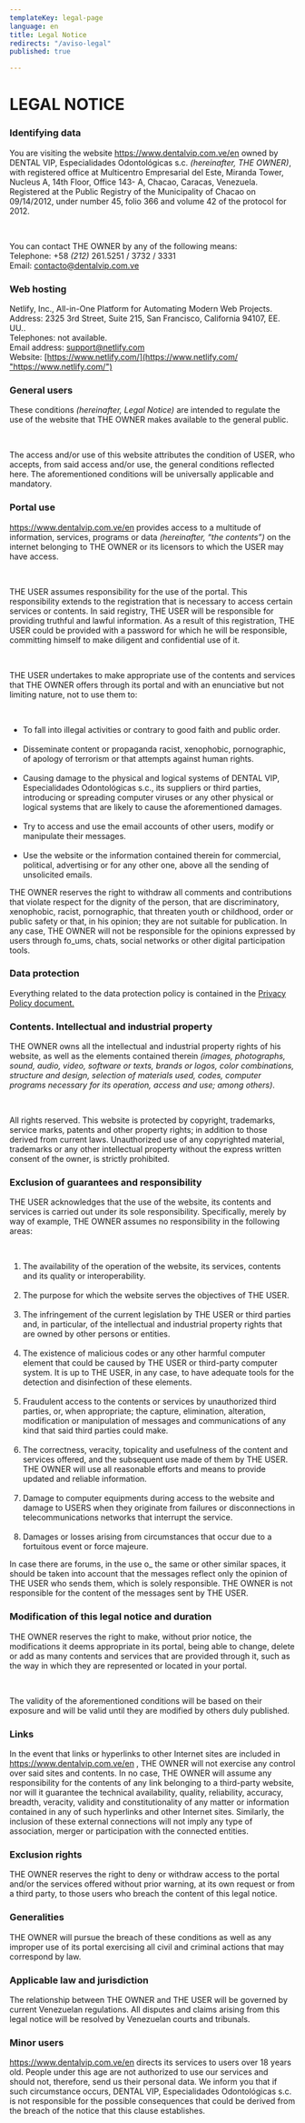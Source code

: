 ```yaml
---
templateKey: legal-page
language: en
title: Legal Notice
redirects: "/aviso-legal"
published: true

---
```

<div class="dv-legal-advise container-fluid dv-main-menu"> <h1 class="dv-page-titles text-left">LEGAL NOTICE</h1> <h3 class="dv-page-titles text-left">Identifying data</h3> <div class="paragraph-group"> <p> You are visiting the website <a href="/en" class="dv-link-green">https://www.dentalvip.com.ve/en</a> owned by DENTAL VIP, Especialidades Odontológicas s.c. <i>(hereinafter, THE OWNER)</i>, with registered office at Multicentro Empresarial del Este, Miranda Tower, Nucleus A, 14th Floor, Office 143- A, Chacao, Caracas, Venezuela. Registered at the Public Registry of the Municipality of Chacao on 09/14/2012, under number 45, folio 366 and volume 42 of the protocol for 2012. </p> <br /> <p> You can contact THE OWNER by any of the following means:<br />Telephone: +58 <i>(212)</i> 261.5251 / 3732 / 3331<br />Email: <a href="mailto:contacto@dentalvip.com.ve" class="dv-link-green" >contacto@dentalvip.com.ve</a > </p> </div> <h3 class="dv-page-titles text-left">Web hosting</h3> <div class="paragraph-group"> <p> Netlify, Inc., All-in-One Platform for Automating Modern Web Projects.<br />Address: 2325 3rd Street, Suite 215, San Francisco, California 94107, EE. UU..<br />Telephones: not available.<br />Email address: <a href="mailto:support@netlify.com" class="dv-link-green">support@netlify.com</a ><br />Website: <a rel="noopener noreferrer" target="_blank" class="dv-link-green" href="[https://www.netlify.com/](https://www.netlify.com/ "https://www.netlify.com/")" >[https://www.netlify.com/](https://www.netlify.com/ "https://www.netlify.com/")</a > </p> </div> <h3 class="dv-page-titles text-left">General users</h3> <div class="paragraph-group"> <p> These conditions <i>(hereinafter, Legal Notice)</i> are intended to regulate the use of the website that THE OWNER makes available to the general public. </p> <br /> <p> The access and/or use of this website attributes the condition of USER, who accepts, from said access and/or use, the general conditions reflected here. The aforementioned conditions will be universally applicable and mandatory. </p> </div> <h3 class="dv-page-titles text-left">Portal use</h3> <div class="paragraph-group"> <p> <a class="dv-link-green" href="/en/">https://www.dentalvip.com.ve/en</a> provides access to a multitude of information, services, programs or data <i>(hereinafter, “the contents”)</i> on the internet belonging to THE OWNER or its licensors to which the USER may have access. </p> <br /> <p> THE USER assumes responsibility for the use of the portal. This responsibility extends to the registration that is necessary to access certain services or contents. In said registry, THE USER will be responsible for providing truthful and lawful information. As a result of this registration, THE USER could be provided with a password for which he will be responsible, committing himself to make diligent and confidential use of it. </p> <br /> <p> THE USER undertakes to make appropriate use of the contents and services that THE OWNER offers through its portal and with an enunciative but not limiting nature, not to use them to: </p> <br /> <ul> <li> To fall into illegal activities or contrary to good faith and public order. </li> <br /> <li> Disseminate content or propaganda racist, xenophobic, pornographic, of apology of terrorism or that attempts against human rights. </li> <br /> <li> Causing damage to the physical and logical systems of DENTAL VIP, Especialidades Odontológicas s.c., its suppliers or third parties, introducing or spreading computer viruses or any other physical or logical systems that are likely to cause the aforementioned damages. </li> <br /> <li> Try to access and use the email accounts of other users, modify or manipulate their messages. </li> <br /> <li> Use the website or the information contained therein for commercial, political, advertising or for any other one, above all the sending of unsolicited emails. </li> </ul> <p> THE OWNER reserves the right to withdraw all comments and contributions that violate respect for the dignity of the person, that are discriminatory, xenophobic, racist, pornographic, that threaten youth or childhood, order or public safety or that, in his opinion; they are not suitable for publication. In any case, THE OWNER will not be responsible for the opinions expressed by users through fo_ums, chats, social networks
or other digital participation tools.
</p>
</div>
<h3 class="dv-page-titles text-left">Data protection</h3>
<div class="paragraph-group">
<p>
Everything related to the data protection policy is contained in the
<a
rel="noopener noreferrer"
target="_blank"
href="/en/privacy-policy/"
class="dv-link-green"
>Privacy Policy document.</a
>
</p>
</div>
<h3 class="dv-page-titles text-left">
Contents. Intellectual and industrial property
</h3>
<div class="paragraph-group">
<p>
THE OWNER owns all the intellectual and industrial property rights of his
website, as well as the elements contained therein
<i
>(images, photographs, sound, audio, video, software or texts, brands or
logos, color combinations, structure and design, selection of materials
used, codes, computer programs necessary for its operation, access and
use; among others)</i
>.
</p>
<br />
<p>
All rights reserved. This website is protected by copyright, trademarks,
service marks, patents and other property rights; in addition to those
derived from current laws. Unauthorized use of any copyrighted material,
trademarks or any other intellectual property without the express written
consent of the owner, is strictly prohibited.
</p>
</div>
<h3 class="dv-page-titles text-left">
Exclusion of guarantees and responsibility
</h3>
<div class="paragraph-group">
<p>
THE USER acknowledges that the use of the website, its contents and
services is carried out under its sole responsibility. Specifically,
merely by way of example, THE OWNER assumes no responsibility in the
following areas:
</p>
<br />
<ol>
<li>
The availability of the operation of the website, its services, contents
and its quality or interoperability.
</li>
<br />
<li>
The purpose for which the website serves the objectives of THE USER.
</li>
<br />
<li>
The infringement of the current legislation by THE USER or third parties
and, in particular, of the intellectual and industrial property rights
that are owned by other persons or entities.
</li>
<br />
<li>
The existence of malicious codes or any other harmful computer element
that could be caused by THE USER or third-party computer system. It is
up to THE USER, in any case, to have adequate tools for the detection
and disinfection of these elements.
</li>
<br />
<li>
Fraudulent access to the contents or services by unauthorized third
parties, or, when appropriate; the capture, elimination, alteration,
modification or manipulation of messages and communications of any kind
that said third parties could make.
</li>
<br />
<li>
The correctness, veracity, topicality and usefulness of the content and
services offered, and the subsequent use made of them by THE USER. THE
OWNER will use all reasonable efforts and means to provide updated and
reliable information.
</li>
<br />
<li>
Damage to computer equipments during access to the website and damage to
USERS when they originate from failures or disconnections in
telecommunications networks that interrupt the service.
</li>
<br />
<li>
Damages or losses arising from circumstances that occur due to a
fortuitous event or force majeure.
</li>
</ol>
<p_>
In case there are forums, in the use o_ the same or other similar spaces,
it should be taken into account that the messages reflect only the opinion
of THE USER who sends them, which is solely responsible. THE OWNER is not
responsible for the content of the messages sent by THE USER.
</p>
</div>
<h3 class="dv-page-titles text-left">
Modification of this legal notice and duration
</h3>
<div class="paragraph-group">
<p>
THE OWNER reserves the right to make, without prior notice, the
modifications it deems appropriate in its portal, being able to change,
delete or add as many contents and services that are provided through it,
such as the way in which they are represented or located in your portal.
</p>
<br />
<p>
The validity of the aforementioned conditions will be based on their
exposure and will be valid until they are modified by others duly
published.
</p>
</div>
<h3 class="dv-page-titles text-left">Links</h3>
<div class="paragraph-group">
<p>
In the event that links or hyperlinks to other Internet sites are included
in
<a href="/en" class="dv-link-green">https://www.dentalvip.com.ve/en</a> ,
THE OWNER will not exercise any control over said sites and contents. In
no case, THE OWNER will assume any responsibility for the contents of any
link belonging to a third-party website, nor will it guarantee the
technical availability, quality, reliability, accuracy, breadth, veracity,
validity and constitutionality of any matter or information contained in
any of such hyperlinks and other Internet sites. Similarly, the inclusion
of these external connections will not imply any type of association,
merger or participation with the connected entities.
</p>
</div>
<h3 class="dv-page-titles text-left">Exclusion rights</h3>
<div class="paragraph-group">
<p>
THE OWNER reserves the right to deny or withdraw access to the portal
and/or the services offered without prior warning, at its own request or
from a third party, to those users who breach the content of this legal
notice.
</p>
</div>
<h3 class="dv-page-titles text-left">Generalities</h3>
<div class="paragraph-group">
<p>
THE OWNER will pursue the breach of these conditions as well as any
improper use of its portal exercising all civil and criminal actions that
may correspond by law.
</p>
</div>
<h3 class="dv-page-titles text-left">Applicable law and jurisdiction</h3>
<div class="paragraph-group">
<p>
The relationship between THE OWNER and THE USER will be governed by
current Venezuelan regulations. All disputes and claims arising from this
legal notice will be resolved by Venezuelan courts and tribunals.
</p>
</div>
<h3 class="dv-page-titles text-left">Minor users</h3>
<div class="paragraph-group">
<p>
<a href="/en" class="dv-link-green">https://www.dentalvip.com.ve/en</a>
directs its services to users over 18 years old. People under this age are
not authorized to use our services and should not, therefore, send us
their personal data. We inform you that if such circumstance occurs,
DENTAL VIP, Especialidades Odontológicas s.c. is not responsible for the
possible consequences that could be derived from the breach of the notice
that this clause establishes.
</p>
</div_>
</div>
